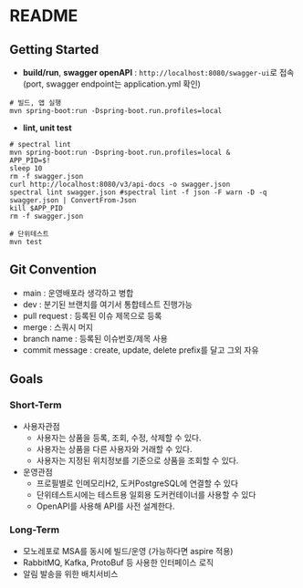 # README

## Getting Started
- **build/run**, **swagger openAPI** : `http://localhost:8080/swagger-ui`로 접속 (port, swagger endpoint는 application.yml 확인)
```shell
# 빌드, 앱 실행
mvn spring-boot:run -Dspring-boot.run.profiles=local
```
- **lint, unit test**
```shell
# spectral lint
mvn spring-boot:run -Dspring-boot.run.profiles=local &
APP_PID=$!
sleep 10
rm -f swagger.json
curl http://localhost:8080/v3/api-docs -o swagger.json
spectral lint swagger.json #spectral lint -f json -F warn -D -q swagger.json | ConvertFrom-Json
kill $APP_PID
rm -f swagger.json

# 단위테스트
mvn test
```

## Git Convention
- main : 운영배포라 생각하고 병합
- dev : 분기된 브랜치를 여기서 통합테스트 진행가능
- pull request : 등록된 이슈 제목으로 등록
- merge : 스쿼시 머지
- branch name : 등록된 이슈번호/제목 사용
- commit message : create, update, delete prefix를 달고 그외 자유

## Goals
### Short-Term
- 사용자관점
  - 사용자는 상품을 등록, 조회, 수정, 삭제할 수 있다.
  - 사용자는 상품을 다른 사용자와 거래할 수 있다.
  - 사용자는 지정된 위치정보를 기준으로 상품을 조회할 수 있다.
- 운영관점
  - 프로필별로 인메모리H2, 도커PostgreSQL에 연결할 수 있다
  - 단위테스트시에는 테스트용 일회용 도커컨테이너를 사용할 수 있다
  - OpenAPI를 사용해 API를 사전 설계한다.

### Long-Term
- 모노레포로 MSA를 동시에 빌드/운영 (가능하다면 aspire 적용)
- RabbitMQ, Kafka, ProtoBuf 등 사용한 인터페이스 로직
- 알림 발송을 위한 배치서비스